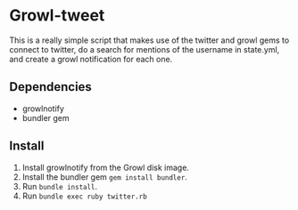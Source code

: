 Growl-tweet
===========

This is a really simple script that makes use of the twitter and growl gems to connect to twitter, do a search for mentions of the username in state.yml, and create a growl notification for each one.

Dependencies
------------

* growlnotify
* bundler gem

Install
-------

1. Install growlnotify from the Growl disk image. 
2. Install the bundler gem `gem install bundler`. 
3. Run `bundle install`.
4. Run `bundle exec ruby twitter.rb`